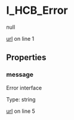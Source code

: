# I_HCB_Error

null 

[url](https://github.com/devramsean0/hcb.js/blob/aba0631/src/api_schemas/error.ts#L1) on line 1  

## Properties
### message

Error interface 

Type: string  

[url](https://github.com/devramsean0/hcb.js/blob/aba0631/src/api_schemas/error.ts#L5) on line 5  
